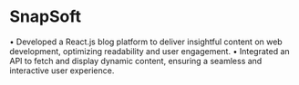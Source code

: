 # SnapSoft
• Developed a React.js blog platform to deliver insightful content on web development, optimizing readability and user engagement. • Integrated an API to fetch and display dynamic content, ensuring a seamless and interactive user experience.
